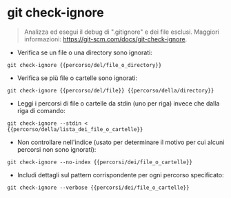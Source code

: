 # git check-ignore

> Analizza ed esegui il debug di ".gitignore" e dei file esclusi.
> Maggiori informazioni: <https://git-scm.com/docs/git-check-ignore>.

- Verifica se un file o una directory sono ignorati:

`git check-ignore {{percorso/del/file_o_directory}}`

- Verifica se più file o cartelle sono ignorati:

`git check-ignore {{percorso/del/file}} {{percorso/della/directory}}`

- Leggi i percorsi di file o cartelle da stdin (uno per riga) invece che dalla riga di comando:

`git check-ignore --stdin < {{percorso/della/lista_dei_file_o_cartelle}}`

- Non controllare nell'indice (usato per determinare il motivo per cui alcuni percorsi non sono ignorati):

`git check-ignore --no-index {{percorsi/dei/file_o_cartelle}}`

- Includi dettagli sul pattern corrispondente per ogni percorso specificato:

`git check-ignore --verbose {{percorsi/dei/file_o_cartelle}}`
